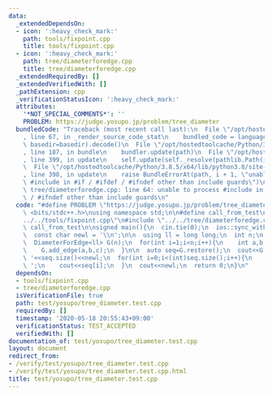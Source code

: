 ```yaml
---
data:
  _extendedDependsOn:
  - icon: ':heavy_check_mark:'
    path: tools/fixpoint.cpp
    title: tools/fixpoint.cpp
  - icon: ':heavy_check_mark:'
    path: tree/diameterforedge.cpp
    title: tree/diameterforedge.cpp
  _extendedRequiredBy: []
  _extendedVerifiedWith: []
  _pathExtension: cpp
  _verificationStatusIcon: ':heavy_check_mark:'
  attributes:
    '*NOT_SPECIAL_COMMENTS*': ''
    PROBLEM: https://judge.yosupo.jp/problem/tree_diameter
  bundledCode: "Traceback (most recent call last):\n  File \"/opt/hostedtoolcache/Python/3.8.5/x64/lib/python3.8/site-packages/onlinejudge_verify/documentation/build.py\"\
    , line 67, in _render_source_code_stat\n    bundled_code = language.bundle(stat.path,\
    \ basedir=basedir).decode()\n  File \"/opt/hostedtoolcache/Python/3.8.5/x64/lib/python3.8/site-packages/onlinejudge_verify/languages/cplusplus.py\"\
    , line 187, in bundle\n    bundler.update(path)\n  File \"/opt/hostedtoolcache/Python/3.8.5/x64/lib/python3.8/site-packages/onlinejudge_verify/languages/cplusplus_bundle.py\"\
    , line 399, in update\n    self.update(self._resolve(pathlib.Path(included), included_from=path))\n\
    \  File \"/opt/hostedtoolcache/Python/3.8.5/x64/lib/python3.8/site-packages/onlinejudge_verify/languages/cplusplus_bundle.py\"\
    , line 398, in update\n    raise BundleErrorAt(path, i + 1, \"unable to process\
    \ #include in #if / #ifdef / #ifndef other than include guards\")\nonlinejudge_verify.languages.cplusplus_bundle.BundleErrorAt:\
    \ tree/diameterforedge.cpp: line 64: unable to process #include in #if / #ifdef\
    \ / #ifndef other than include guards\n"
  code: "#define PROBLEM \"https://judge.yosupo.jp/problem/tree_diameter\"\n\n#include\
    \ <bits/stdc++.h>\nusing namespace std;\n\n#define call_from_test\n#include \"\
    ../../tools/fixpoint.cpp\"\n#include \"../../tree/diameterforedge.cpp\"\n#undef\
    \ call_from_test\n\nsigned main(){\n  cin.tie(0);\n  ios::sync_with_stdio(0);\n\
    \  const char newl = '\\n';\n\n  using ll = long long;\n  int n;\n  cin>>n;\n\
    \  DiameterForEdge<ll> G(n);\n  for(int i=1;i<n;i++){\n    int a,b,c;\n    cin>>a>>b>>c;\n\
    \    G.add_edge(a,b,c);\n  }\n\n  auto seq=G.restore();\n  cout<<G.build()<<'\
    \ '<<seq.size()<<newl;\n  for(int i=0;i<(int)seq.size();i++){\n    if(i) cout<<'\
    \ ';\n    cout<<seq[i];\n  }\n  cout<<newl;\n  return 0;\n}\n"
  dependsOn:
  - tools/fixpoint.cpp
  - tree/diameterforedge.cpp
  isVerificationFile: true
  path: test/yosupo/tree_diameter.test.cpp
  requiredBy: []
  timestamp: '2020-05-18 20:55:43+09:00'
  verificationStatus: TEST_ACCEPTED
  verifiedWith: []
documentation_of: test/yosupo/tree_diameter.test.cpp
layout: document
redirect_from:
- /verify/test/yosupo/tree_diameter.test.cpp
- /verify/test/yosupo/tree_diameter.test.cpp.html
title: test/yosupo/tree_diameter.test.cpp
---
```


